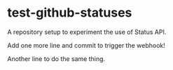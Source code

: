 # test-github-statuses

A repository setup to experiment the use of Status API.

Add one more line and commit to trigger the webhook!

Another line to do the same thing.
